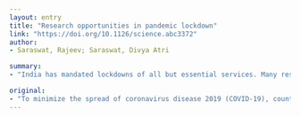 ```yaml
---
layout: entry
title: "Research opportunities in pandemic lockdown"
link: "https://doi.org/10.1126/science.abc3372"
author:
- Saraswat, Rajeev; Saraswat, Divya Atri

summary:
- "India has mandated lockdowns of all but essential services. Many research projects have been interrupted because scientists cannot access their equipment or workspace. Despite stringent laws preventing untreated effluent discharge in rivers and streams, a substantial fraction of industrial waste ends up in nearby water bodies or groundwater. Environmental quality data dating from before industrialization are rarely available. Sediments deposited before the industrialization, often used as baseline data, are marred by physical and chemical changes that have taken place over time."

original:
- "To minimize the spread of coronavirus disease 2019 (COVID-19), countries such as India have mandated lockdowns of all but essential services. Many research projects have been interrupted because scientists cannot access their equipment or workspace. However, with almost all industrial businesses shuttered, scientists have an opportunity to collect vital data. Despite India's stringent laws preventing untreated effluent discharge in rivers and streams, a substantial fraction of industrial waste ends up in nearby water bodies or groundwater. Therefore, while industries are operating as usual, it is impossible to collect baseline data. Environmental quality data dating from before industrialization are rarely available. Sediments deposited before the industrialization, often used as baseline data, are marred by physical and chemical changes that have taken place over time. With the complete shutdown of industrial operations, the effluent discharge is negligible. The water quality of nearby streams, if tested systematically during the lockdown period, could serve as a baseline against which scientists can subsequently track the point source of water pollution."
---
```


